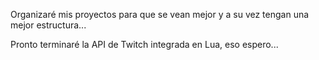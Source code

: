 Organizaré mis proyectos para que se vean mejor
y a su vez tengan una mejor estructura...

Pronto terminaré la API de Twitch integrada en Lua, eso espero...
